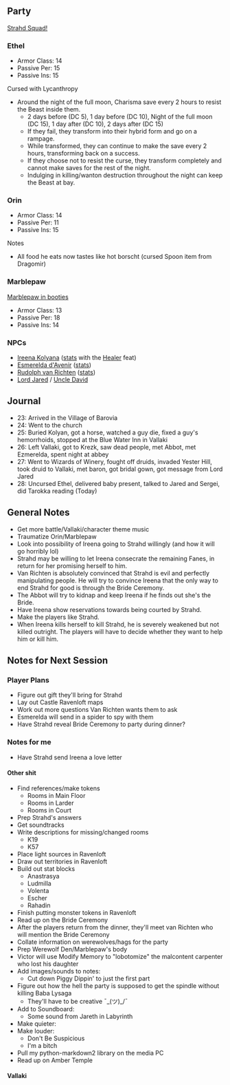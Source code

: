 <script type="module">
    import { init_links } from "/js/common/visual_aid_backend.js";
    init_links();
</script>

## Party

[Strahd Squad!](^curse_of_strahd/Strahd_Squad.png)

### Ethel

* Armor Class: 14
* Passive Per: 15
* Passive Ins: 15

Cursed with Lycanthropy

* Around the night of the full moon, Charisma save every 2 hours to resist the Beast inside them.
  * 2 days before (DC 5), 1 day before (DC 10), Night of the full moon (DC 15), 1 day after (DC 10), 2 days after (DC 15)
  * If they fail, they transform into their hybrid form and go on a rampage.
  * While transformed, they can continue to make the save every 2 hours, transforming back on a success.
  * If they choose not to resist the curse, they transform completely and cannot make saves for the rest of the night.
  * Indulging in killing/wanton destruction throughout the night can keep the Beast at bay.

### Orin

* Armor Class: 14
* Passive Per: 11
* Passive Ins: 15

Notes

* All food he eats now tastes like hot borscht (cursed Spoon item from Dragomir)

### Marblepaw

[Marblepaw in booties](^curse_of_strahd/marblepaw_booties.jpg)

* Armor Class: 13
* Passive Per: 18
* Passive Ins: 14

### NPCs

* [Ireena Kolyana](^curse_of_strahd/ireena.jpg) ([stats](/dnd/monster/Noble) with the [Healer](/dnd/general/Feats#Healer) feat)
* [Esmerelda d'Avenir](^curse_of_strahd/ezmerelda_2.jpg) ([stats](https://5e.tools/bestiary.html#ezmerelda%20d'avenir_cos))
* [Rudolph van Richten](^curse_of_strahd/rudolph_van_richten.jpg) ([stats](https://5e.tools/bestiary.html#rictavio_cos))
* [Lord Jared](^lord_jared.jpg) / [Uncle David](^uncle_david.jpg)

## Journal

* 23: Arrived in the Village of Barovia
* 24: Went to the church
* 25: Buried Kolyan, got a horse, watched a guy die, fixed a guy's hemorrhoids, stopped at the Blue Water Inn in Vallaki
* 26: Left Vallaki, got to Krezk, saw dead people, met Abbot, met Ezmerelda, spent night at abbey
* 27: Went to Wizards of Winery, fought off druids, invaded Yester Hill, took druid to Vallaki, met baron, got bridal gown, got message from Lord Jared
* 28: Uncursed Ethel, delivered baby present, talked to Jared and Sergei, did Tarokka reading (Today)

## General Notes

* Get more battle/Vallaki/character theme music
* Traumatize Orin/Marblepaw
* Look into possibility of Ireena going to Strahd willingly (and how it will go horribly lol)
* Strahd may be willing to let Ireena consecrate the remaining Fanes, in return for her promising herself to him.
* Van Richten is absolutely convinced that Strahd is evil and perfectly manipulating people. He will try to convince Ireena that the only way to end Strahd for good is through the Bride Ceremony.
* The Abbot will try to kidnap and keep Ireena if he finds out she's the Bride.
* Have Ireena show reservations towards being courted by Strahd.
* Make the players like Strahd.
* When Ireena kills herself to kill Strahd, he is severely weakened but not killed outright. The players will have to decide whether they want to help him or kill him.

## Notes for Next Session

### Player Plans

* Figure out gift they'll bring for Strahd
* Lay out Castle Ravenloft maps
* Work out more questions Van Richten wants them to ask
* Esmerelda will send in a spider to spy with them
* Have Strahd reveal Bride Ceremony to party during dinner?

### Notes for me

* Have Strahd send Ireena a love letter

#### Other shit

* Find references/make tokens
  * Rooms in Main Floor
  * Rooms in Larder
  * Rooms in Court
* Prep Strahd's answers
* Get soundtracks
* Write descriptions for missing/changed rooms
  * K19
  * K57
* Place light sources in Ravenloft
* Draw out territories in Ravenloft
* Build out stat blocks
  * Anastrasya
  * Ludmilla
  * Volenta
  * Escher
  * Rahadin
* Finish putting monster tokens in Ravenloft
* Read up on the Bride Ceremony
* After the players return from the dinner, they'll meet van Richten who will mention the Bride Ceremony 
* Collate information on werewolves/hags for the party
* Prep Werewolf Den/Marblepaw's body
* Victor will use Modify Memory to "lobotomize" the malcontent carpenter who lost his daughter
* Add images/sounds to notes:
  * Cut down Piggy Dippin' to just the first part
* Figure out how the hell the party is supposed to get the spindle without killing Baba Lysaga
  * They'll have to be creative ¯\_(ツ)_/¯
* Add to Soundboard:
  * Some sound from Jareth in Labyrinth
* Make quieter:
* Make louder:
  * Don't Be Suspicious
  * I'm a bitch
* Pull my python-markdown2 library on the media PC
* Read up on Amber Temple

#### Vallaki
